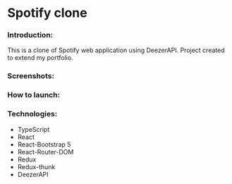 # Spotify clone 
### Introduction:
This is a clone of Spotify web application using DeezerAPI. 
Project created to extend my portfolio.

### Screenshots: 

### How to launch:


### Technologies:
- TypeScript 
- React
- React-Bootstrap 5
- React-Router-DOM
- Redux
- Redux-thunk
- DeezerAPI
